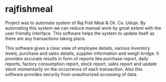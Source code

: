 # rajfishmeal
Project was to automate system of Raj Fish Meal & Oil. Co. Udupi. By automating this system we can reduce manual work by great extent with the user friendly interface. This software helps the system to update itself as there are any transactions taking place.

This software gives a clear view of employee details, various inventory levels, purchase and sales details, supplier information and weigh bridge. It provides accurate results in form of reports like purchase report, daily reports, factory consumption report, stock report, sales report and update stock momentarily on the occurrence of each transaction. Also this software provides security from unauthorized accessing of data.
